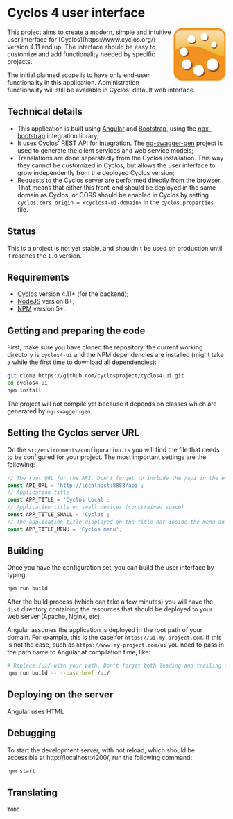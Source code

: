# Cyclos 4 user interface

<img src="cyclos.png" align="right" width="120" alt="Cyclos"/>
This project aims to create a modern, simple and intuitive user interface for [Cyclos](https://www.cyclos.org/) version 4.11 and up. The interface should be easy to customize and add functionality needed by specific projects.

The initial planned scope is to have only end-user functionality in this application. Administration functionality will still be available in Cyclos' default web interface.

## Technical details

- This application is built using [Angular](https://angular.io/) and [Bootstrap](https://getbootstrap.com), using the [ngx-bootstrap](https://valor-software.com/ngx-bootstrap/) integration library;
- It uses Cyclos' REST API for integration. The [ng-swagger-gen](https://github.com/cyclosproject/ng-swagger-gen) project is used to generate the client services and web service models;
- Translations are done separatedly from the Cyclos installation. This way they cannot be customized in Cyclos, but allows the user interface to grow independently from the deployed Cyclos version;
- Requests to the Cyclos server are performed directly from the browser. That means that either this front-end should be deployed in the same domain as Cyclos, or CORS should be enabled in Cyclos by setting `cyclos.cors.origin = <cyclos4-ui-domain>` in the `cyclos.properties` file.

## Status
This is a project is not yet stable, and shouldn't be used on production until it reaches the `1.0` version.

## Requirements

- [Cyclos](https://www.cyclos.org/) version 4.11+ (for the backend);
- [NodeJS](https://nodejs.org/) version 8+;
- [NPM](https://www.npmjs.com/) version 5+.

## Getting and preparing the code

First, make sure you have cloned the repository, the current working directory is `cyclos4-ui` and the NPM dependencies are installed (might take a while the first time to download all dependencies):
```bash
git clone https://github.com/cyclosproject/cyclos4-ui.git
cd cyclos4-ui
npm install
```

The project will not compile yet because it depends on classes which are generated by `ng-swagger-gen`.

## Setting the Cyclos server URL
On the `src/environments/configuration.ts` you will find the file that needs to be configured for your project.
The most important settings are the following:
```typescript
// The root URL for the API. Don't forget to include the /api in the end
const API_URL = 'http://localhost:8888/api';
// Application title
const APP_TITLE = 'Cyclos Local';
// Application title on small devices (constrained space)
const APP_TITLE_SMALL = 'Cyclos';
// The application title displayed on the title bar inside the menu on small devices
const APP_TITLE_MENU = 'Cyclos menu';
```

## Building
Once you have the configuration set, you can build the user interface by typing:
```bash
npm run build
```

After the build process (which can take a few minutes) you will have the `dist` directory containing the resources that should be deployed to your web server (Apache, Nginx, etc).

Angular assumes the application is deployed in the root path of your domain. For example, this is the case for `https://ui.my-project.com`. If this is not the case, such as `https://www.my-project.com/ui` you need to pass in the path name to Angular at compilation time, like:
```bash
# Replace /ui/ with your path. Don't forget both leading and trailing slashes.
npm run build -- --base-href /ui/
```

## Deploying on the server
Angular uses HTML

## Debugging
To start the development server, with hot reload, which should be accessible at http://localhost:4200/, run the following command:
```bash
npm start
```

## Translating
`TODO`